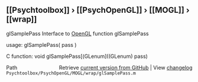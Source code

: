 ## [[Psychtoolbox]] &#8250; [[PsychOpenGL]] &#8250; [[MOGL]] &#8250; [[wrap]]

glSamplePass  Interface to [OpenGL](OpenGL) function glSamplePass  
  
usage:  glSamplePass( pass )  
  
C function:  void glSamplePass[(GLenum]((GLenum) pass)  




<div class="code_header" style="text-align:right;">
  <span style="float:left;">Path&nbsp;&nbsp;</span> <span class="counter">Retrieve <a href=
  "https://raw.github.com/Psychtoolbox-3/Psychtoolbox-3/beta/Psychtoolbox/PsychOpenGL/MOGL/wrap/glSamplePass.m">current version from GitHub</a> | View <a href=
  "https://github.com/Psychtoolbox-3/Psychtoolbox-3/commits/beta/Psychtoolbox/PsychOpenGL/MOGL/wrap/glSamplePass.m">changelog</a></span>
</div>
<div class="code">
  <code>Psychtoolbox/PsychOpenGL/MOGL/wrap/glSamplePass.m</code>
</div>

